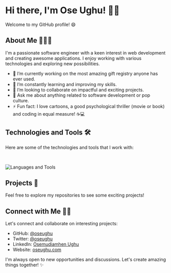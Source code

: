# Hi there, I'm Ose Ughu! 👋🏾

Welcome to my GitHub profile! 😄

## About Me 👨🏾‍💻

I'm a passionate software engineer with a keen interest in web development and creating awesome applications. I enjoy working with various technologies and exploring new possibilities.

- 🔭 I’m currently working on the most amazing gift registry anyone has ever used.
- 🌱 I’m constantly learning and improving my skills.
- 👯 I’m looking to collaborate on impactful and exciting projects.
- 💬 Ask me about anything related to software development or pop culture.
- ⚡ Fun fact: I love cartoons, a good psychological thriller (movie or book) and coding in equal measure! ☕️💻

## Technologies and Tools 🛠️

Here are some of the technologies and tools that I work with:

<br />

![Languages and Tools](https://skillicons.dev/icons?i=php,laravel,ruby,rails,go,svelte,nodejs,bun,postgresql,mysql,sqlite)

## Projects 🚀

Feel free to explore my repositories to see some exciting projects!

## Connect with Me 🤝🏾

Let's connect and collaborate on interesting projects:

- GitHub: [@oseughu](https://github.com/oseughu)
- Twitter: [@oseughu](https://twitter.com/oseughu)
- LinkedIn: [Osemudiamhen Ughu](https://www.linkedin.com/in/oseughu/)
- Website: [oseughu.com](https://oseughu.com) 

I'm always open to new opportunities and discussions. Let's create amazing things together! ✨
